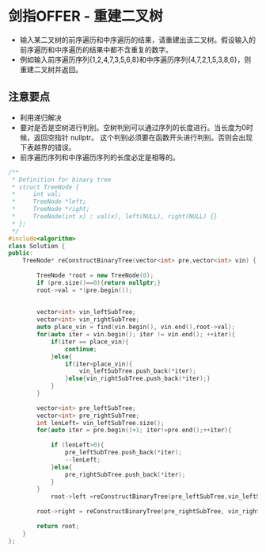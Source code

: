 # 剑指OFFER - 重建二叉树

- 输入某二叉树的前序遍历和中序遍历的结果，请重建出该二叉树。假设输入的前序遍历和中序遍历的结果中都不含重复的数字。
- 例如输入前序遍历序列{1,2,4,7,3,5,6,8}和中序遍历序列{4,7,2,1,5,3,8,6}，则重建二叉树并返回。

## 注意要点
- 利用递归解决
- 要对是否是空树进行判别。空树判别可以通过序列的长度进行。当长度为0时候，返回空指针 nullptr。
这个判别必须要在函数开头进行判别。否则会出现下表越界的错误。
- 前序遍历序列和中序遍历序列的长度必定是相等的。


```c++
/**
 * Definition for binary tree
 * struct TreeNode {
 *     int val;
 *     TreeNode *left;
 *     TreeNode *right;
 *     TreeNode(int x) : val(x), left(NULL), right(NULL) {}
 * };
 */
#include<algorithm>
class Solution {
public:
    TreeNode* reConstructBinaryTree(vector<int> pre,vector<int> vin) {
                  
        TreeNode *root = new TreeNode(0);
        if (pre.size()==0){return nullptr;}
        root->val = *(pre.begin());
        
        
        vector<int> vin_leftSubTree;
        vector<int> vin_rightSubTree;
        auto place_vin = find(vin.begin(), vin.end(),root->val);
        for(auto iter = vin.begin(); iter != vin.end(); ++iter){
            if(iter == place_vin){
                continue;
            }else{
                if(iter<place_vin){
                    vin_leftSubTree.push_back(*iter);
                }else{vin_rightSubTree.push_back(*iter);}
            }
        }
        
        vector<int> pre_leftSubTree;
        vector<int> pre_rightSubTree;
        int lenLeft= vin_leftSubTree.size();
        for(auto iter = pre.begin()+1; iter!=pre.end();++iter){
            
            if (lenLeft>0){
                pre_leftSubTree.push_back(*iter);
                --lenLeft;
            }else{
                pre_rightSubTree.push_back(*iter);
            }
        }
            root->left =reConstructBinaryTree(pre_leftSubTree,vin_leftSubTree );
        
        root->right = reConstructBinaryTree(pre_rightSubTree, vin_rightSubTree);
        
        return root;
    }
};
```
